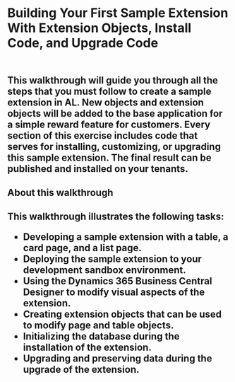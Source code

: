 <h1>Building Your First Sample Extension With Extension Objects, Install Code, and Upgrade Code<h2>
<br>
This walkthrough will guide you through all the steps that you must follow to create a sample extension in AL. New objects and extension objects will be added to the base application for a simple reward feature for customers. Every section of this exercise includes code that serves for installing, customizing, or upgrading this sample extension. The final result can be published and installed on your tenants.
<br>
<h2>About this walkthrough<h2>
This walkthrough illustrates the following tasks:
<ul>
<li>Developing a sample extension with a table, a card page, and a list page.</li>

<li>Deploying the sample extension to your development sandbox environment.</li>

<li>Using the Dynamics 365 Business Central Designer to modify visual aspects of the extension.</li>

<li>Creating extension objects that can be used to modify page and table objects.</li>

<li>Initializing the database during the installation of the extension.</li>

<li>Upgrading and preserving data during the upgrade of the extension.</li>
</ul>